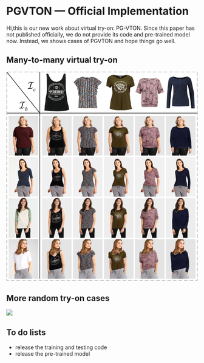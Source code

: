 # PGVTON — Official Implementation
Hi,this is our new work about virtual try-on: PG-VTON. 
Since this paper has not published officially, we do not provide its code and pre-trained model now. Instead, we shows cases of PGVTON and hope things go well.
## Many-to-many virtual try-on
![](https://github.com/NerdFNY/PGVTON/raw/master/fig1.png)  
## More random try-on cases
![](https://github.com/NerdFNY/PGVTON/raw/master/fig2.png)  
## To do lists
- release the training and testing code <br>
- release the pre-trained model

